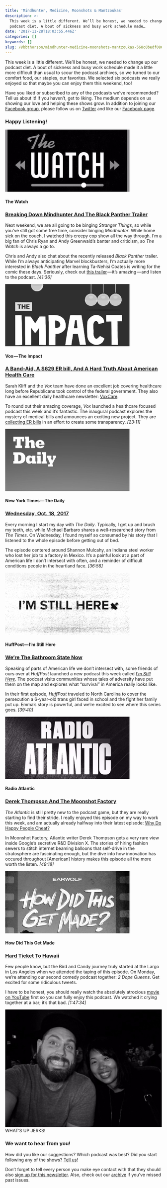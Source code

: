 ```yaml
---
title: 'Mindhunter, Medicine, Moonshots & Mantzoukas'
description: >-
  This week is a little different. We’ll be honest, we needed to change up our
  podcast diet. A bout of sickness and busy work schedule made…
date: '2017-11-28T18:03:55.446Z'
categories: []
keywords: []
slug: /@bbthorson/mindhunter-medicine-moonshots-mantzoukas-568c0bedf086
---
```


This week is a little different. We’ll be honest, we needed to change up our podcast diet. A bout of sickness and busy work schedule made it a little more difficult than usual to scour the podcast archives, so we turned to our comfort food, our staples, our favorites. We selected six podcasts we really enjoyed so that maybe you can enjoy them this weekend, too!

Have you liked or subscribed to any of the podcasts we’ve recommended? Tell us about it! If you haven’t, get to liking. The medium depends on us showing our love and helping these shows grow. In addition to joining our [Facebook group](https://www.facebook.com/groups/inqueue), please follow us on [Twitter](https://twitter.com/inqueuepodcasts) and like our [Facebook page](https://www.facebook.com/inqueuepodcasts/).

### Happy Listening!

![](img/0__ugVNPLHn3as1rC2C.jpeg)

#### The Watch

### [Breaking Down Mindhunter And The Black Panther Trailer](https://www.theringer.com/2017/10/16/16487086/breaking-down-mindhunter-and-the-black-panther-trailer)

Next weekend, we are all going to be binging _Stranger Things_, so while you’ve still got some free time, consider binging _Mindhunter_. While home sick on the couch, I watched this creepy cop show all the way through. I’m a big fan of Chris Ryan and Andy Greenwald’s banter and criticism, so _The Watch_ is always a go to.

Chris and Andy also chat about the recently released _Black Panther_ trailer. While I’m always anticipating Marvel blockbusters, I’m actually more interested in _Black Panther_ after learning Ta-Nehisi Coates is writing for the comic these days. Seriously, check out [this trailer](https://www.youtube.com/watch?v=xjDjIWPwcPU) — it’s amazing — and listen to the podcast. _\[41:36\]_

![](img/0__F4oXDB__mO3yhEjNe.png)

#### Vox — The Impact

### [A Band-Aid, A $629 ER bill, And A Hard Truth About American Health Care](https://www.vox.com/the-impact/2017/10/16/16387298/band-aid-er-bill-truth-american-health-care)

Sarah Kliff and the _Vox_ team have done an excellent job covering healthcare long before Republicans took control of the federal government. They also have an excellent daily healthcare newsletter: [VoxCare](https://voxmedia.createsend.com/h/d/308D1984CA1062C6).

To round out their amazing coverage, _Vox_ launched a healthcare focused podcast this week and it’s fantastic. The inaugural podcast explores the mystery of medical bills and announces an exciting new project. They are [collecting ER bills](https://erbills.vox.com/) in an effort to create some transparency. _\[23:11\]_

![](img/0__lhzrMJK8xoAXJ2ts.jpg)

#### New York Times — The Daily

### [Wednesday, Oct. 18, 2017](https://www.nytimes.com/2017/10/18/podcasts/the-daily/factory-jobs.html)

Every morning I start my day with _The Daily_. Typically, I get up and brush my teeth, etc. while Michael Barbaro shares a well-researched story from _The Times_. On Wednesday, I found myself so consumed by his story that I listened to the whole episode before getting out of bed.

The episode centered around Shannon Mulcahy, an Indiana steel worker who lost her job to a factory in Mexico. It’s a painful look at a part of American life I don’t intersect with often, and a reminder of difficult conditions people in the heartland face. _\[36:56\]_

![](img/0__F8E3T6f__DbBtQGmJ.jpg)

#### HuffPost — I’m Still Here

### [We’re The Bathroom State Now](https://www.huffingtonpost.com/entry/tranzmission-im-still-here-podcast_us_59e4f2c0e4b0a52aca19cc0e)

Speaking of parts of American life we don’t intersect with, some friends of ours over at _HuffPost_ launched a new podcast this week called [_I’m Still Here_](https://www.huffingtonpost.com/entry/introducing-im-still-here-a-new-huffpost-podcast-about-survival_us_59d6707de4b0f6eed34ef6d1). The podcast visits communities whose tales of adversity have put them on the map and explores what “survival” in America really looks like.

In their first episode, _HuffPost_ traveled to North Carolina to cover the persecution a 6-year-old trans girl faced in school and the fight her family put up. Emma’s story is powerful, and we’re excited to see where this series goes. _\[39:40\]_

![](img/0__Gzu86wI2hk4ssU__Q.jpg)

#### Radio Atlantic

### [Derek Thompson And The Moonshot Factory](https://www.theatlantic.com/technology/archive/2017/10/radio-atlantic-derek-thompson-and-the-moonshot-factory/542850/)

_The Atlantic_ is still pretty new to the podcast game, but they are really starting to find their stride. I really enjoyed this episode on my way to work this week, and am actually already halfway into their latest episode: [Why Do Happy People Cheat?](https://www.theatlantic.com/entertainment/archive/2017/10/radio-atlantic-why-do-happy-people-cheat/543486/)

In Moonshot Factory, Atlantic writer Derek Thompson gets a very rare view inside Google’s secretive R&D Division X. The stories of hiring fashion sewers to stitch internet beaming balloons that self-drive in the stratosphere are fascinating enough, but the dive into how innovation has occured throughout \[American\] history makes this episode all the more worth the listen. _\[49:18\]_

![](img/0__olDUN9ADvU4feAbZ.jpeg)

#### How Did This Get Made

### [H](https://www.startalkradio.net/show/cosmic-queries-galactic-gumbo/)[ard Ticket To Hawaii](http://www.earwolf.com/episode/hard-ticket-to-hawaii-live/)

Few people know, but the Bird and Candy journey truly started at the Largo in Los Angeles when we attended the taping of this episode. On Monday, we’re attending our second comedy podcast together: _2 Dope Queens_. Get excited for some ridiculous tweets.

I have to be honest, you should really watch the absolutely atrocious [movie on YouTube](https://www.youtube.com/watch?v=-I-3TY6WXSo) first so you can fully enjoy this podcast. We watched it crying together at a bar; it’s that bad. _\[1:47:34\]_

![WHAT’S UP JERKS!  ](img/0__VuhSuMI9P4qpKLuC.jpg)
WHAT’S UP JERKS!  

### We want to hear from you!

How did you like our suggestions? Which podcast was best? Did you start following any of the shows? [Tell us](mailto:birdandcandy@gmail.com?subject=Newsletter%20Suggestion)!

Don’t forget to tell every person you make eye contact with that they should also [sign up for this newsletter](http://eepurl.com/c4m7yT). Also, check out our [archive](http://us15.campaign-archive2.com/home/?u=539f7a4474212160f81ea7b19&id=9eb1e1ec64) if you’ve missed past issues.
